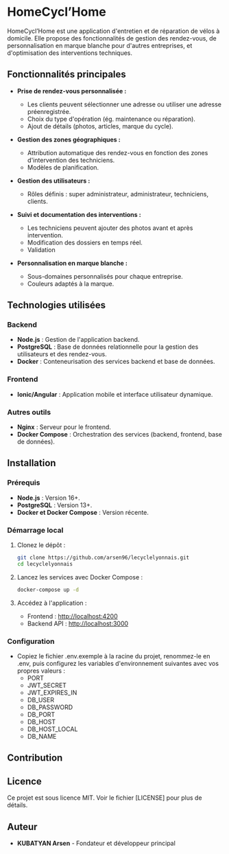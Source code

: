 # HomeCycl’Home

HomeCycl’Home est une application d'entretien et de réparation de vélos à domicile. Elle propose des fonctionnalités de gestion des rendez-vous, de personnalisation en marque blanche pour d'autres entreprises, et d'optimisation des interventions techniques.

## Fonctionnalités principales

- **Prise de rendez-vous personnalisée :**
  - Les clients peuvent sélectionner une adresse ou utiliser une adresse préenregistrée.
  - Choix du type d'opération (ég. maintenance ou réparation).
  - Ajout de détails (photos, articles, marque du cycle).

- **Gestion des zones géographiques :**
  - Attribution automatique des rendez-vous en fonction des zones d'intervention des techniciens.
  - Modèles de planification.

- **Gestion des utilisateurs :**
  - Rôles définis : super administrateur, administrateur, techniciens, clients.

- **Suivi et documentation des interventions :**
  - Les techniciens peuvent ajouter des photos avant et après intervention.
  - Modification des dossiers en temps réel.
  - Validation

- **Personnalisation en marque blanche :**
  - Sous-domaines personnalisés pour chaque entreprise.
  - Couleurs adaptés à la marque.

## Technologies utilisées

### Backend
- **Node.js** : Gestion de l'application backend.
- **PostgreSQL** : Base de données relationnelle pour la gestion des utilisateurs et des rendez-vous.
- **Docker** : Conteneurisation des services backend et base de données.

### Frontend
- **Ionic/Angular** : Application mobile et interface utilisateur dynamique.

### Autres outils
- **Nginx** : Serveur pour le frontend.
- **Docker Compose** : Orchestration des services (backend, frontend, base de données).

## Installation

### Prérequis
- **Node.js** : Version 16+.
- **PostgreSQL** : Version 13+.
- **Docker et Docker Compose** : Version récente.

### Démarrage local

1. Clonez le dépôt :
   ```bash
   git clone https://github.com/arsen96/lecyclelyonnais.git
   cd lecyclelyonnais
   ```

2. Lancez les services avec Docker Compose :
   ```bash
   docker-compose up -d
   ```

3. Accédez à l'application :
   - Frontend : [http://localhost:4200](http://localhost:4200)
   - Backend API : [http://localhost:3000](http://localhost:3000)

### Configuration

- Copiez le fichier .env.exemple à la racine du projet, renommez-le en .env, puis configurez les variables d'environnement suivantes avec vos propres valeurs :
    - PORT
    - JWT_SECRET
    - JWT_EXPIRES_IN
    - DB_USER
    - DB_PASSWORD
    - DB_PORT
    - DB_HOST
    - DB_HOST_LOCAL
    - DB_NAME

## Contribution

## Licence

Ce projet est sous licence MIT. Voir le fichier [LICENSE] pour plus de détails.

## Auteur

- **KUBATYAN Arsen** - Fondateur et développeur principal

